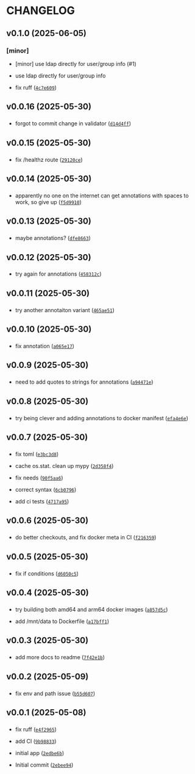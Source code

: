 # CHANGELOG



## v0.1.0 (2025-06-05)

### [minor]

* [minor] use ldap directly for user/group info (#1)

* use ldap directly for user/group info

* fix ruff ([`4c7e609`](https://github.com/WIPACrepo/wlcg-token-claims/commit/4c7e6093fa9a12d71a7793ee7558043198c28de0))


## v0.0.16 (2025-05-30)

###  

* forgot to commit change in validator ([`d14d4ff`](https://github.com/WIPACrepo/wlcg-token-claims/commit/d14d4ff258b6a7363819503f38a3be13d667252c))


## v0.0.15 (2025-05-30)

###  

* fix /healthz route ([`29120ce`](https://github.com/WIPACrepo/wlcg-token-claims/commit/29120ce768b1212dc8acb038193cbbc374c6d237))


## v0.0.14 (2025-05-30)

###  

* apparently no one on the internet can get annotations with spaces to work, so give up ([`f5d9910`](https://github.com/WIPACrepo/wlcg-token-claims/commit/f5d991018f387c76312c21bf92f19ca6f03a0752))


## v0.0.13 (2025-05-30)

###  

* maybe annotations? ([`dfe8663`](https://github.com/WIPACrepo/wlcg-token-claims/commit/dfe86632f075e7a2b801d1dad4a809d54ff7e4b1))


## v0.0.12 (2025-05-30)

###  

* try again for annotations ([`458312c`](https://github.com/WIPACrepo/wlcg-token-claims/commit/458312c53373081db425c91f6549d16cf4036440))


## v0.0.11 (2025-05-30)

###  

* try another annotaiton variant ([`465ae51`](https://github.com/WIPACrepo/wlcg-token-claims/commit/465ae51dfb81bd27ce9b6098a0252f3f46c0dd5f))


## v0.0.10 (2025-05-30)

###  

* fix annotation ([`a065e17`](https://github.com/WIPACrepo/wlcg-token-claims/commit/a065e17cd2fe68734eb7390400b35a74568d7c88))


## v0.0.9 (2025-05-30)

###  

* need to add quotes to strings for annotations ([`a94471e`](https://github.com/WIPACrepo/wlcg-token-claims/commit/a94471e8949e48a16b636c1485b414d3eada669e))


## v0.0.8 (2025-05-30)

###  

* try being clever and adding annotations to docker manifest ([`efa4e6e`](https://github.com/WIPACrepo/wlcg-token-claims/commit/efa4e6e771736b014356f0ec748e2e8601aa0bca))


## v0.0.7 (2025-05-30)

###  

* fix toml ([`e3bc3d8`](https://github.com/WIPACrepo/wlcg-token-claims/commit/e3bc3d8e3e5492dbaaf6cce9d64b933a46c2780c))

* cache os.stat. clean up mypy ([`2d358f4`](https://github.com/WIPACrepo/wlcg-token-claims/commit/2d358f406f6d6218e69edcd18bf46e1bb10b4388))

* fix needs ([`90f5aa6`](https://github.com/WIPACrepo/wlcg-token-claims/commit/90f5aa6a6b08acef035ebbe125b5fa3309bf97ef))

* correct syntax ([`6cb0796`](https://github.com/WIPACrepo/wlcg-token-claims/commit/6cb079672a8dc906a2d3eeae5d6c09db6ba4830d))

* add ci tests ([`4717a95`](https://github.com/WIPACrepo/wlcg-token-claims/commit/4717a959110f8d14120a33148528cb190a8cc90f))


## v0.0.6 (2025-05-30)

###  

* do better checkouts, and fix docker meta in CI ([`f216359`](https://github.com/WIPACrepo/wlcg-token-claims/commit/f2163596c0fcc5dff54dc85ff11af4855e8ca264))


## v0.0.5 (2025-05-30)

###  

* fix if conditions ([`d6050c5`](https://github.com/WIPACrepo/wlcg-token-claims/commit/d6050c55e5445c50f70a12f7ea701cbecc8916f7))


## v0.0.4 (2025-05-30)

###  

* try building both amd64 and arm64 docker images ([`a857d5c`](https://github.com/WIPACrepo/wlcg-token-claims/commit/a857d5c5b570e67550cdfc1b36e1b423b542c58f))

* add /mnt/data to Dockerfile ([`a17bff1`](https://github.com/WIPACrepo/wlcg-token-claims/commit/a17bff12c61dba294f16c17929f3c52053e30ce0))


## v0.0.3 (2025-05-30)

###  

* add more docs to readme ([`7f42e1b`](https://github.com/WIPACrepo/wlcg-token-claims/commit/7f42e1baec6f0df815c97dc65919e998a8654388))


## v0.0.2 (2025-05-09)

###  

* fix env and path issue ([`b55d607`](https://github.com/WIPACrepo/wlcg-token-claims/commit/b55d6075c1107ffa26b478d518c9413ced4086c8))


## v0.0.1 (2025-05-08)

###  

* fix ruff ([`e4f2965`](https://github.com/WIPACrepo/wlcg-token-claims/commit/e4f296581cf0ef7f1de4e50af0eb68e2d0d54e7a))

* add CI ([`9b98833`](https://github.com/WIPACrepo/wlcg-token-claims/commit/9b98833471df0412b289481ab5c8fa3eeb3ba8aa))

* initial app ([`2edbe6b`](https://github.com/WIPACrepo/wlcg-token-claims/commit/2edbe6bb6a84873efffc14789fcd162596fecf16))

* Initial commit ([`2ebee94`](https://github.com/WIPACrepo/wlcg-token-claims/commit/2ebee942a726ba804631f5713fe71e903f1502f3))
